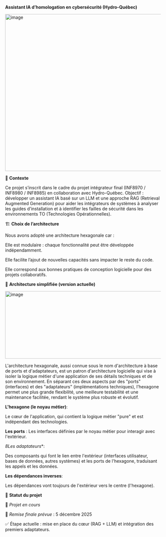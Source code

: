 **Assistant IA d’homologation en cybersécurité (Hydro-Québec)**

  <img width="927" height="507" alt="image" src="https://github.com/user-attachments/assets/bbef6542-2439-4f7c-9bb6-a764b5fe0585" />

🎯 **Contexte**

Ce projet s’inscrit dans le cadre du projet intégrateur final (INF8970 / INF8980 / INF8985) en collaboration avec Hydro-Québec.
Objectif : développer un assistant IA basé sur un LLM et une approche RAG (Retrieval Augmented Generation) pour aider les intégrateurs de systèmes à analyser les guides d’installation et à identifier les failles de sécurité dans les environnements TO (Technologies Opérationnelles).

🏗️ **Choix de l’architecture**

Nous avons adopté une architecture hexagonale car :

Elle est modulaire : chaque fonctionnalité peut être développée indépendamment.

Elle facilite l’ajout de nouvelles capacités sans impacter le reste du code.

Elle correspond aux bonnes pratiques de conception logicielle pour des projets collaboratifs.

🧩 **Architecture simplifiée (version actuelle)**

 <img width="532" height="218" alt="image" src="https://github.com/user-attachments/assets/6a0714e5-cacd-4044-84c1-0449e144f2ae" />
 
 L'architecture hexagonale, aussi connue sous le nom d'architecture à base de ports et d'adaptateurs, est un patron d'architecture logicielle qui vise à isoler la logique métier d'une application de ses détails techniques et de son environnement. En séparant ces deux aspects par des "ports" (interfaces) et des "adaptateurs" (implémentations techniques), l'hexagone permet une plus grande flexibilité, une meilleure testabilité et une maintenance facilitée, rendant le système plus robuste et évolutif. 
 
 **L'hexagone (le noyau métier)**:
 
 Le cœur de l'application, qui contient la logique métier "pure" et est indépendant des technologies. 
 
**Les ports** :
 Les interfaces définies par le noyau métier pour interagir avec l'extérieur. 
 
*8Les adaptateurs**:

 Des composants qui font le lien entre l'extérieur (interfaces utilisateur, bases de données, autres systèmes) et les ports de l'hexagone, traduisant les appels et les données. 
 
**Les dépendances inverses**:

Les dépendances vont toujours de l'extérieur vers le centre (l'hexagone). 

📅 **Statut du projet**

📌 *Projet en cours*

📆 *Remise finale prévue* : 5 décembre 2025

✅ Étape actuelle : mise en place du cœur (RAG + LLM) et intégration des premiers adaptateurs.


